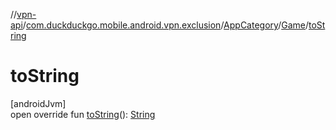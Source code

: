 //[vpn-api](../../../../index.md)/[com.duckduckgo.mobile.android.vpn.exclusion](../../index.md)/[AppCategory](../index.md)/[Game](index.md)/[toString](to-string.md)

# toString

[androidJvm]\
open override fun [toString](to-string.md)(): [String](https://kotlinlang.org/api/latest/jvm/stdlib/kotlin/-string/index.html)
